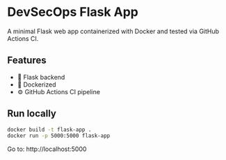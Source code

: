 # DevSecOps Flask App

A minimal Flask web app containerized with Docker and tested via GitHub Actions CI.

## Features
- 🐍 Flask backend
- 🐳 Dockerized
- ⚙️ GitHub Actions CI pipeline

## Run locally

```bash
docker build -t flask-app .
docker run -p 5000:5000 flask-app
```
Go to: http://localhost:5000
